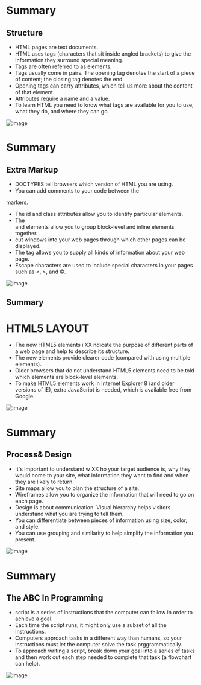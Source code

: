 # Summary 
## Structure 

* HTML pages are text documents.
* HTML uses tags (characters that sit inside angled
brackets) to give the information they surround special
meaning.
* Tags are often referred to as elements.
* Tags usually come in pairs. The opening tag denotes
the start of a piece of content; the closing tag denotes
the end.
* Opening tags can carry attributes, which tell us more
about the content of that element.
* Attributes require a name and a value.
* To learn HTML you need to know what tags are
available for you to use, what they do, and where they
can go.

![image](https://encrypted-tbn0.gstatic.com/images?q=tbn:ANd9GcS0ghZhvvXNDgKC2Gqh3npLdNuXyBvGyqxkxg&usqp=CAU.jpg)


# Summary
## Extra Markup 

* DOCTYPES tell browsers which version of HTML you
are using.
* You can add comments to your code between the
<!-- and --> markers.
* The id and class attributes allow you to identify
particular elements.
* The <div> and <span> elements allow you to group
block-level and inline elements together.
* <iframes> cut windows into your web pages through
which other pages can be displayed.
* The <meta> tag allows you to supply all kinds of
information about your web page.
* Escape characters are used to include special
characters in your pages such as <, >, and ©.


![image](https://encrypted-tbn0.gstatic.com/images?q=tbn:ANd9GcRxa09HKrFitCuBSNDCe50My7R0bS0ZYRJzyA&usqp=CAU.jpg)


## Summary
# HTML5 LAYOUT
* The new HTML5 elements i XX ndicate the purpose of
different parts of a web page and help to describe
its structure.
* The new elements provide clearer code (compared
with using multiple <div> elements).
* Older browsers that do not understand HTML5
elements need to be told which elements are
block-level elements.
* To make HTML5 elements work in Internet Explorer 8
(and older versions of IE), extra JavaScript is needed,
which is available free from Google.

![image](https://encrypted-tbn0.gstatic.com/images?q=tbn:ANd9GcQ3_eJx_JfssAvusnkJsQ37SFVLFb3F1iU7CA&usqp=CAU.jpg)



# Summary
## Process& Design

* It's important to understand w XX ho your target audience
is, why they would come to your site, what information
they want to find and when they are likely to return.
* Site maps allow you to plan the structure of a site.
* Wireframes allow you to organize the information that
will need to go on each page.
* Design is about communication. Visual hierarchy helps
visitors understand what you are trying to tell them.
* You can differentiate between pieces of information
using size, color, and style.
* You can use grouping and similarity to help simplify
the information you present.

![image](https://encrypted-tbn0.gstatic.com/images?q=tbn:ANd9GcTj-P2uUMCRpsXwLyoL7MDntkSVg5iG-uDYAw&usqp=CAU.jpg)

# Summary 
## The ABC In Programming 

* script is a series of instructions that the computer
can follow in order to achieve a goal.
* Each time the script runs, it might only use a subset of
all the instructions.
* Computers approach tasks in a different way than
humans, so your instructions must let the computer
solve the task prggrammatically.
* To approach writing a script, break down your goal into
a series of tasks and then work out each step needed
to complete that task (a flowchart can help).

![image](https://upload.wikimedia.org/wikipedia/commons/5/56/ABC_%282013%29_Dark_Grey.svg)